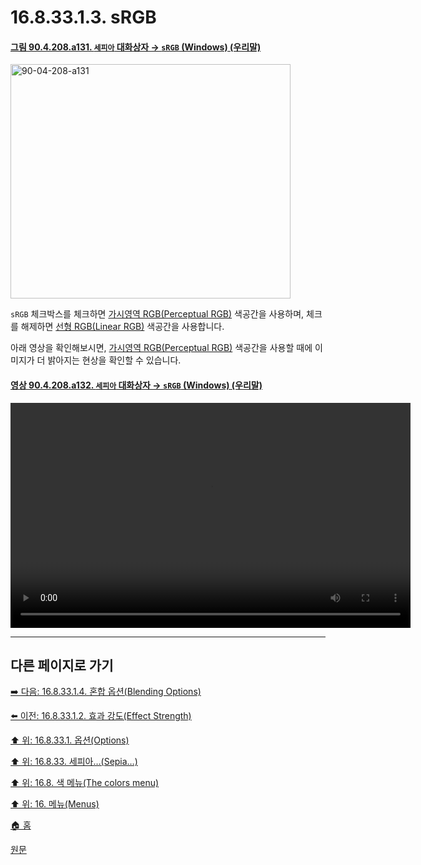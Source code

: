 # 16.8.33.1.3. sRGB

<a id="90-04-208-a131"></a>

#### [그림 90.4.208.a131. `세피아` 대화상자 → `sRGB` (Windows) (우리말)](./90-04-0208-sepia.md#90-04-208-a131)
<img width="448" height="375" alt="90-04-208-a131" src="https://github.com/user-attachments/assets/e5447192-981f-4cbb-8b30-b967c1acc87d" />

`sRGB` 체크박스를 체크하면 [가시영역 RGB(Perceptual RGB)](./19-glossaryx-perceptual_rgb.md) 색공간을 사용하며, 체크를 해제하면 [선형 RGB(Linear RGB)](./19-glossaryx-linear_rgb.md) 색공간을 사용합니다.

아래 영상을 확인해보시면, [가시영역 RGB(Perceptual RGB)](./19-glossaryx-perceptual_rgb.md) 색공간을 사용할 때에 이미지가 더 밝아지는 현상을 확인할 수 있습니다.

<a comment="TODO 가시영역 RGB와 선형 RGB의 차이에 대해 쉽게 설명하는 문서와 연결되어야 함"></a>

<a id="90-04-208-a132"></a>

#### [영상 90.4.208.a132. `세피아` 대화상자 → `sRGB` (Windows) (우리말)](./90-04-0208-sepia.md#90-04-208-a132)
<video controls="controls" width="640" height="360" src="https://github.com/user-attachments/assets/08499048-4f5f-4dde-83ed-758e041eb885"></video>

***

## 다른 페이지로 가기

[➡️ 다음: 16.8.33.1.4. 혼합 옵션(Blending Options)](./16-08-33-01-04-blending_options.md)

[⬅️ 이전: 16.8.33.1.2. 효과 강도(Effect Strength)](./16-08-33-01-02-effect_strength.md)

[⬆️ 위: 16.8.33.1. 옵션(Options)](./16-08-33-01-00-options.md)

[⬆️ 위: 16.8.33. 세피아…(Sepia…)](./16-08-33-00-sepia.md)

[⬆️ 위: 16.8. 색 메뉴(The colors menu)](./16-08-00-the-colors-menu.md)

[⬆️ 위: 16. 메뉴(Menus)](./16-00-menus.md)

[🏠 홈](./00-home.md)

[원문](https://docs.gimp.org/2.10/ko/gimp-filter-sepia.html#idm32887)